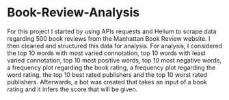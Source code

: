 # Book-Review-Analysis
For this project I started by using APIs requests and Helium to scrape data regarding 500 book reviews from the Manhattan Book Review website. I then cleaned and structured this data for analysis. For analysis, I considered the top 10 words with most varied connotation, top 10 words with least varied connotation, top 10 most positive words, top 10 most negative words, a frequency plot regarding the book rating, a frequency plot regarding the word rating, the top 10 best rated publishers and the top 10 worst rated publishers. Afterwards, a bot was created that takes an input of a book rating and it infers the score that will be given. 
